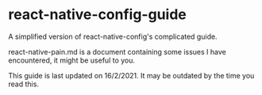 # react-native-config-guide
A simplified version of react-native-config's complicated guide.

react-native-pain.md is a document containing some issues I have encountered, it might be useful to you.

This guide is last updated on 16/2/2021. It may be outdated by the time you read this.
